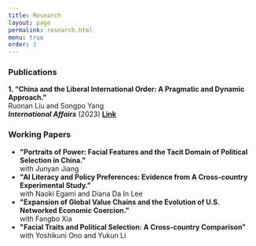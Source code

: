 ```yaml
---
title: Research
layout: page
permalink: research.html
menu: true
order: 1
---
```

<h3>Publications</h3>
<p><strong>1. “China and the Liberal International Order: A Pragmatic and Dynamic Approach.”</strong><br>
Ruonan Liu and Songpo Yang<br>
<strong><em>International Affairs</em></strong> (2023) <a href="https://academic.oup.com/ia/article-abstract/99/4/1383/7216720?redirectedFrom=fulltext" target="_blank"><strong>Link</strong></a></p>

<h3>Working Papers</h3>
<ul>
    <li><strong>"Portraits of Power: Facial Features and the Tacit Domain of Political Selection in China."</strong><br>
    with Junyan Jiang</li>
    <li><strong>"AI Literacy and Policy Preferences: Evidence from A Cross-country Experimental Study."</strong><br>
    with Naoki Egami and Diana Da In Lee</li>
    <li><strong>"Expansion of Global Value Chains and the Evolution of U.S. Networked Economic Coercion."</strong><br>
    with Fangbo Xia</li>
    <li><strong>"Facial Traits and Political Selection: A Cross-country Comparison"</strong><br>
    with Yoshikuni Ono and Yukun Li</li>
</ul>
